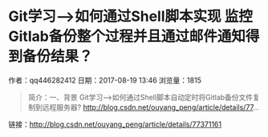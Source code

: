 # Git学习-->如何通过Shell脚本实现 监控Gitlab备份整个过程并且通过邮件通知得到备份结果？
作者：qq446282412
日期：2017-08-19 13:46
浏览量：1815
> 简介：一、背景
Git学习–>如何通过Shell脚本自动定时将Gitlab备份文件复制到远程服务器? 
http://blog.csdn.net/ouyang_peng/article/details/77...

 链接：http://blog.csdn.net/ouyang_peng/article/details/77371161
